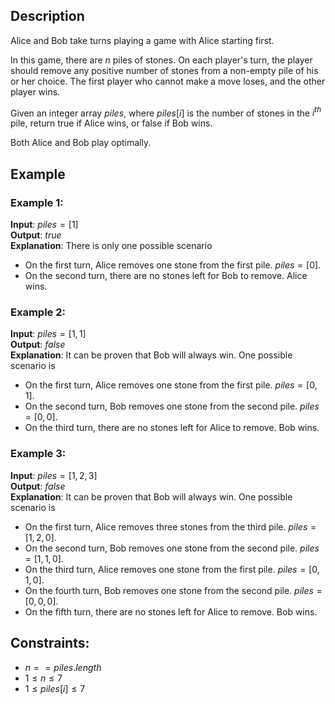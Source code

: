 ## Description
Alice and Bob take turns playing a game with Alice starting first.

In this game, there are $n$ piles of stones. On each player's turn, the player should remove any positive number of stones from a non-empty pile of his or her choice. The first player who cannot make a move loses, and the other player wins.

Given an integer array $piles$, where $piles[i]$ is the number of stones in the $i^{th}$ pile, return true if Alice wins, or false if Bob wins.

Both Alice and Bob play optimally.
 
## Example
### Example 1:
**Input**: $piles = [1]$  
**Output**: $true$  
**Explanation**: There is only one possible scenario  
- On the first turn, Alice removes one stone from the first pile. $piles = [0]$.
- On the second turn, there are no stones left for Bob to remove. Alice wins.

### Example 2:
**Input**: $piles = [1,1]$  
**Output**: $false$  
**Explanation**: It can be proven that Bob will always win. One possible scenario is
- On the first turn, Alice removes one stone from the first pile. $piles = [0,1]$.
- On the second turn, Bob removes one stone from the second pile. $piles = [0,0]$.
- On the third turn, there are no stones left for Alice to remove. Bob wins.

### Example 3:
**Input**: $piles = [1,2,3]$  
**Output**: $false$  
**Explanation**: It can be proven that Bob will always win. One possible scenario is
- On the first turn, Alice removes three stones from the third pile. $piles = [1,2,0]$.
- On the second turn, Bob removes one stone from the second pile. $piles = [1,1,0]$.
- On the third turn, Alice removes one stone from the first pile. $piles = [0,1,0]$.
- On the fourth turn, Bob removes one stone from the second pile. $piles = [0,0,0]$.
- On the fifth turn, there are no stones left for Alice to remove. Bob wins.
 

## Constraints:
- $n == piles.length$
- $1 \leq n \leq 7$
- $1 \leq piles[i] \leq 7$